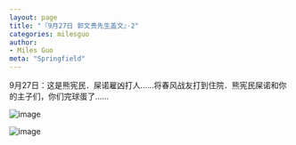 ```yaml
---
layout: page
title: "『9月27日 郭文贵先生盖文』·2"
categories: milesguo
author:
- Miles Guo
meta: "Springfield"
---
```


9月27日：这是熊宪民．屎诺雇凶打人……将春风战友打到住院．熊宪民屎诺和你的主子们，你们完球蛋了…… 

![image](../../../../image/milesguo/2020_09_27_Miles_Guo_Getter_2_1.jpg)

![image](../../../../image/milesguo/2020_09_27_Miles_Guo_Getter_2_2.jpg)

